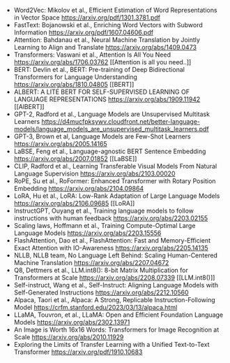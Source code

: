 - Word2Vec: Mikolov et al., Efficient Estimation of Word Representations in Vector Space https://arxiv.org/pdf/1301.3781.pdf
- FastText: Bojanowski et al., Enriching Word Vectors with Subword Information https://arxiv.org/pdf/1607.04606.pdf
- Attention: Bahdanau et al., Neural Machine Translation by Jointly Learning to Align and Translate https://arxiv.org/abs/1409.0473 
- Transformers: Vaswani et al., Attention Is All You Need https://arxiv.org/abs/1706.03762 [[Attention is all you need..]] 
- BERT: Devlin et al., BERT: Pre-training of Deep Bidirectional Transformers for Language Understanding https://arxiv.org/abs/1810.04805 [[BERT]]
- ALBERT: A LITE BERT FOR SELF-SUPERVISED LEARNING OF LANGUAGE REPRESENTATIONS https://arxiv.org/abs/1909.11942 [[AlBERT]]
- GPT-2, Radford et al., Language Models are Unsupervised Multitask Learners https://d4mucfpksywv.cloudfront.net/better-language-models/language_models_are_unsupervised_multitask_learners.pdf
- GPT-3, Brown et al, Language Models are Few-Shot Learners https://arxiv.org/abs/2005.14165
- LaBSE, Feng et al., Language-agnostic BERT Sentence Embedding https://arxiv.org/abs/2007.01852 [[LaBSE]]
- CLIP, Radford et al., Learning Transferable Visual Models From Natural Language Supervision https://arxiv.org/abs/2103.00020
- RoPE, Su et al., RoFormer: Enhanced Transformer with Rotary Position Embedding https://arxiv.org/abs/2104.09864
- LoRA, Hu et al., LoRA: Low-Rank Adaptation of Large Language Models https://arxiv.org/abs/2106.09685 [[LoRA]]
- InstructGPT, Ouyang et al., Training language models to follow instructions with human feedback https://arxiv.org/abs/2203.02155
- Scaling laws, Hoffmann et al., Training Compute-Optimal Large Language Models https://arxiv.org/abs/2203.15556
- FlashAttention, Dao et al., FlashAttention: Fast and Memory-Efficient Exact Attention with IO-Awareness https://arxiv.org/abs/2205.14135
- NLLB, NLLB team, No Language Left Behind: Scaling Human-Centered Machine Translation https://arxiv.org/abs/2207.04672
- Q8, Dettmers et al., LLM.int8(): 8-bit Matrix Multiplication for Transformers at Scale https://arxiv.org/abs/2208.07339 [[LLM.int8()]]
- Self-instruct, Wang et al., Self-Instruct: Aligning Language Models with Self-Generated Instructions https://arxiv.org/abs/2212.10560
- Alpaca, Taori et al., Alpaca: A Strong, Replicable Instruction-Following Model https://crfm.stanford.edu/2023/03/13/alpaca.html
- LLaMA, Touvron, et al., LLaMA: Open and Efficient Foundation Language Models https://arxiv.org/abs/2302.13971
- An Image is Worth 16x16 Words: Transformers for Image Recognition at Scale https://arxiv.org/abs/2010.11929
- Exploring the Limits of Transfer Learning with a Unified Text-to-Text Transformer https://arxiv.org/pdf/1910.10683 